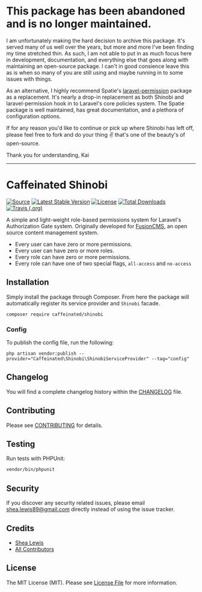 # This package has been abandoned and is no longer maintained.

I am unfortunately making the hard decision to archive this package. It's served many of us well over the years, but more and more I've been finding my time stretched thin. As such, I am not able to put in as much focus here in development, documentation, and everything else that goes along with maintaining an open-source package. I can't in good consience leave this as is when so many of you are still using and maybe running in to some issues with things.

As an alternative, I highly recommend Spatie's [laravel-permission](https://github.com/spatie/laravel-permission) package as a replacement. It's nearly a drop-in replacement as both Shinobi and laravel-permission hook in to Laravel's core policies system. The Spatie package is well maintained, has great documentation, and a plethora of configuration options.

If for any reason you'd like to continue or pick up where Shinobi has left off, please feel free to fork and do your thing :v: that's one of the beauty's of open-source.

Thank you for understanding,
Kai

---

# Caffeinated Shinobi
[![Source](https://img.shields.io/badge/source-caffeinated/shinobi-blue.svg?style=flat-square)](https://github.com/caffeinated/shinobi)
[![Latest Stable Version](https://poser.pugx.org/caffeinated/shinobi/v/stable?format=flat-square)](https://packagist.org/packages/caffeinated/shinobi)
[![License](https://img.shields.io/badge/license-MIT-brightgreen.svg?style=flat-square)](https://tldrlegal.com/license/mit-license)
[![Total Downloads](https://img.shields.io/packagist/dt/caffeinated/shinobi.svg?style=flat-square)](https://packagist.org/packages/caffeinated/shinobi)
[![Travis (.org)](https://img.shields.io/travis/caffeinated/shinobi.svg?style=flat-square)](https://travis-ci.org/caffeinated/shinobi)

A simple and light-weight role-based permissions system for Laravel's Authorization Gate system. Originally developed for [FusionCMS](https://github.com/fusioncms/fusioncms), an open source content management system.

- Every user can have zero or more permissions.
- Every user can have zero or more roles.
- Every role can have zero or more permissions.
- Every role can have one of two special flags, `all-access` and `no-access`

## Installation
Simply install the package through Composer. From here the package will automatically register its service provider and `Shinobi` facade.

```
composer require caffeinated/shinobi
```

### Config
To publish the config file, run the following:

```
php artisan vendor:publish --provider="Caffeinated\Shinobi\ShinobiServiceProvider" --tag="config"
```

## Changelog
You will find a complete changelog history within the [CHANGELOG](CHANGELOG.md) file.

## Contributing
Please see [CONTRIBUTING](CONTRIBUTING.md) for details.

## Testing
Run tests with PHPUnit:

```bash
vendor/bin/phpunit
```

## Security
If you discover any security related issues, please email shea.lewis89@gmail.com directly instead of using the issue tracker.

## Credits
- [Shea Lewis](https://github.com/kaidesu)
- [All Contributors](../../contributors)

## License
The MIT License (MIT). Please see [License File](LICENSE.md) for more information.
